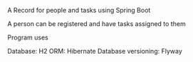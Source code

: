 A Record for people and tasks using Spring Boot

A person can be registered and have tasks assigned to them

Program uses

Database: H2
ORM: Hibernate
Database versioning: Flyway
